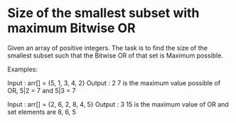 # Size of the smallest subset with maximum Bitwise OR

Given an array of positive integers. The task is to find the size of the smallest subset such that the Bitwise OR of that set is Maximum possible. 

Examples: 

Input : arr[] = {5, 1, 3, 4, 2}
Output : 2
7 is the maximum value possible of OR, 
5|2 = 7 and 5|3 = 7

Input : arr[] = {2, 6, 2, 8, 4, 5}
Output : 3
15 is the maximum value of OR and set
elements are 8, 6, 5 

